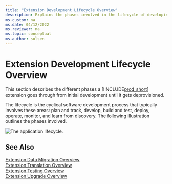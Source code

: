 ```yaml
---
title: "Extension Development Lifecycle Overview"
description: Explains the phases involved in the lifecycle of developing an extension.
ms.custom: na
ms.date: 04/12/2022
ms.reviewer: na
ms.topic: conceptual
ms.author: solsen
---
```


# Extension Development Lifecycle Overview

This section describes the different phases a [!INCLUDE[prod_short](includes/prod_short.md)] extension goes through from initial development until it gets deprovisioned.

The lifecycle is the cyclical software development process that typically involves these areas: plan and track, develop, build and test, deploy, operate, monitor, and learn from discovery. The following illustration outlines the phases involved.

![The application lifecycle.](../media/application-lifecycle.png "The application lifecycle") 

## See Also

[Extension Data Migration Overview](devenv-migrate-table-fields.md)  
[Extension Translation Overview](devenv-translations-overview.md)  
[Extension Testing Overview](devenv-testing-application.md)  
[Extension Upgrade Overview](devenv-app-life-cycle.md)  
